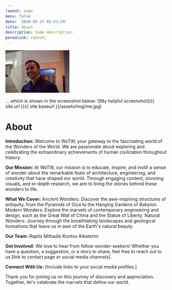 ```yaml
---
layout: page
menu: false
date: '2020-02-27 01:53:59'
title: About
description: Some description.
permalink: /about/
---
```


<img src="https://github.com/MiltiadisR/Wondersoftheworld/blob/2e14aa5cc5142b78eae51a8fbbfc9aea0b8248bf/assets/img/me.jpg" data-canonical-src="https://github.com/MiltiadisR/Wondersoftheworld/blob/2e14aa5cc5142b78eae51a8fbbfc9aea0b8248bf/assets/img/me.jpg" alt="Raptis Miltiadis" width="200">

... which is shown in the screenshot below:
![My helpful screenshot]({{ site.url }}{{ site.baseurl }}/assets/img/me.jpg)

# About

**Introduction:**
Welcome to WoTW, your gateway to the fascinating world of the Wonders of the World. We are passionate about exploring and celebrating the extraordinary achievements of human civilization throughout history.

**Our Mission:**
At WoTW, our mission is to educate, inspire, and instill a sense of wonder about the remarkable feats of architecture, engineering, and creativity that have shaped our world. Through engaging content, stunning visuals, and in-depth research, we aim to bring the stories behind these wonders to life.

**What We Cover:**
Ancient Wonders: Discover the awe-inspiring structures of antiquity, from the Pyramids of Giza to the Hanging Gardens of Babylon.
Modern Wonders: Explore the marvels of contemporary engineering and design, such as the Great Wall of China and the Statue of Liberty.
Natural Wonders: Journey through the breathtaking landscapes and geological formations that leave us in awe of the Earth's natural beauty.

**Our Team:**
Raptis Miltiadis
Kontou Aikaterini

**Get Involved:**
We love to hear from fellow wonder-seekers! Whether you have a question, a suggestion, or a story to share, feel free to reach out to us [link to contact page or social media channels].

**Connect With Us:**
[Include links to your social media profiles.]

Thank you for joining us on this journey of discovery and appreciation. Together, let's celebrate the marvels that define our world.